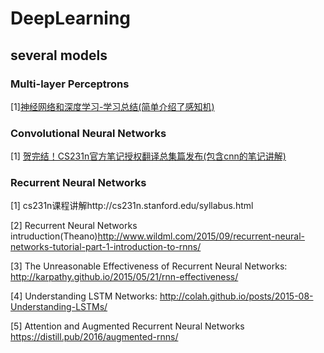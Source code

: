 # DeepLearning

## several models

### Multi-layer Perceptrons

[1][神经网络和深度学习-学习总结(简单介绍了感知机)](https://blog.csdn.net/myarrow/article/details/51322433)

### Convolutional Neural Networks

[1] [贺完结！CS231n官方笔记授权翻译总集篇发布(包含cnn的笔记讲解)](https://zhuanlan.zhihu.com/p/21930884)




### Recurrent Neural Networks 

[1] cs231n课程讲解http://cs231n.stanford.edu/syllabus.html

[2]  Recurrent Neural Networks intruduction(Theano)http://www.wildml.com/2015/09/recurrent-neural-networks-tutorial-part-1-introduction-to-rnns/

[3] The Unreasonable Effectiveness of Recurrent Neural Networks: http://karpathy.github.io/2015/05/21/rnn-effectiveness/

[4] Understanding LSTM Networks: http://colah.github.io/posts/2015-08-Understanding-LSTMs/

[5] Attention and Augmented Recurrent Neural Networks https://distill.pub/2016/augmented-rnns/